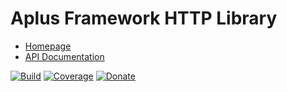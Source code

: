 # Aplus Framework HTTP Library

- [Homepage](https://aplus-framework.com/docs/http)
- [API Documentation](https://aplus-framework.gitlab.io/libraries/http/docs/)

[![Build](https://gitlab.com/aplus-framework/libraries/http/badges/master/pipeline.svg)](https://gitlab.com/aplus-framework/libraries/http/-/jobs)
[![Coverage](https://gitlab.com/aplus-framework/libraries/http/badges/master/coverage.svg?job=test:php)](https://aplus-framework.gitlab.io/libraries/http/coverage/)
[![Donate](https://img.shields.io/badge/Donate-PayPal-blue.svg)](https://www.paypal.com/cgi-bin/webscr?cmd=_s-xclick&hosted_button_id=NGBNW5PY4VSJ4)
